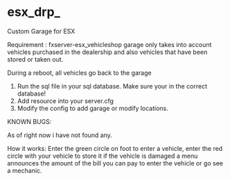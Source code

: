 ﻿# esx_drp_
Custom Garage for ESX

Requirement : 
fxserver-esx_vehicleshop 
garage only takes into account vehicles purchased in the dealership and also vehicles that have been stored or taken out.


During a reboot, all vehicles go back to the garage

1) Run the sql file in your sql database. Make sure your in the correct database!
2) Add resource into your server.cfg
3) Modify the config to add garage or modify locations.




KNOWN BUGS:

As of right now i have not found any.




How it works:
Enter the green circle on foot to enter a vehicle, enter the red circle with your vehicle to store it if the vehicle is damaged a menu announces the amount of the bill you can pay to enter the vehicle or go see a mechanic.